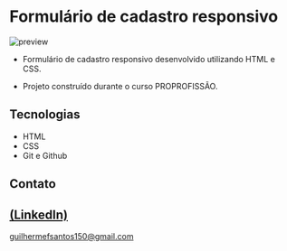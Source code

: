 # Formulário de cadastro responsivo

![preview](https://github.com/GuilhermeSK2/Food-Website-Design/assets/139295562/ec5a3094-f09a-489a-9a72-3765f4e60548)
 
 - Formulário de cadastro responsivo desenvolvido utilizando HTML e CSS.

 - Projeto construído durante o curso PROPROFISSÃO.

## Tecnologias

- HTML
- CSS
- Git e Github

## Contato
[(LinkedIn)](https://www.linkedin.com/in/guilherme-freitas-9901a220b/)
-----
guilhermefsantos150@gmail.com

